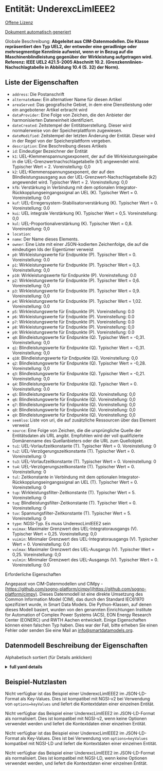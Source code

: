 Entität: UnderexcLimIEEE2  
=========================  
[Offene Lizenz](https://github.com/smart-data-models//dataModel.EnergyCIM/blob/master/UnderexcLimIEEE2/LICENSE.md)  
[Dokument automatisch generiert](https://docs.google.com/presentation/d/e/2PACX-1vTs-Ng5dIAwkg91oTTUdt8ua7woBXhPnwavZ0FxgR8BsAI_Ek3C5q97Nd94HS8KhP-r_quD4H0fgyt3/pub?start=false&loop=false&delayms=3000#slide=id.gb715ace035_0_60)  
Globale Beschreibung: **Abgeleitet aus CIM-Datenmodellen. Die Klasse repräsentiert den Typ UEL2, der entweder eine geradlinige oder mehrsegmentige Kennlinie aufweist, wenn er in Bezug auf die Maschinenblindleistung gegenüber der Wirkleistung aufgetragen wird.  Referenz: IEEE UEL2 421.5-2005 Abschnitt 10.2. (Grenzkennlinien-Nachschlagtabelle in Abbildung 10.4 (S. 32) der Norm).**  

## Liste der Eigenschaften  

- `address`: Die Postanschrift  - `alternateName`: Ein alternativer Name für diesen Artikel  - `areaServed`: Das geografische Gebiet, in dem eine Dienstleistung oder ein angebotener Artikel erbracht wird  - `dataProvider`: Eine Folge von Zeichen, die den Anbieter der harmonisierten Dateneinheit identifiziert.  - `dateCreated`: Zeitstempel der Entitätserstellung. Dieser wird normalerweise von der Speicherplattform zugewiesen.  - `dateModified`: Zeitstempel der letzten Änderung der Entität. Dieser wird in der Regel von der Speicherplattform vergeben.  - `description`: Eine Beschreibung dieses Artikels  - `id`: Eindeutiger Bezeichner der Entität  - `k1`: UEL-Klemmenspannungsexponent, der auf die Wirkleistungseingabe in die UEL-Grenzwertnachschlagetabelle (k1) angewendet wird.  Typischer Wert = 2. Voreinstellung: 0,0  - `k2`: UEL-Klemmenspannungsexponent, der auf den Blindleistungsausgang aus der UEL-Grenzwert-Nachschlagetabelle (k2) angewendet wird.  Typischer Wert = 2. Voreinstellung: 0,0  - `kfb`: Verstärkung in Verbindung mit dem optionalen Integrator-Rückkopplungseingangssignal an UEL (K).  Typischer Wert = 0. Voreinstellung: 0.0  - `kuf`: UEL-Erregersystem-Stabilisatorverstärkung (K).  Typischer Wert = 0. Voreinstellung: 0.0  - `kui`: UEL integrale Verstärkung (K).  Typischer Wert = 0,5. Voreinstellung: 0,0  - `kul`: UEL-Proportionalverstärkung (K).  Typischer Wert = 0,8. Voreinstellung: 0,0  - `location`:   - `name`: Der Name dieses Elements.  - `owner`: Eine Liste mit einer JSON-kodierten Zeichenfolge, die auf die eindeutigen Ids der Eigentümer verweist  - `p0`: Wirkleistungswerte für Endpunkte (P).  Typischer Wert = 0. Voreinstellung: 0.0  - `p1`: Wirkleistungswerte für Endpunkte (P).  Typischer Wert = 0,3. Voreinstellung: 0,0  - `p10`: Wirkleistungswerte für Endpunkte (P). Voreinstellung: 0.0  - `p2`: Wirkleistungswerte für Endpunkte (P).  Typischer Wert = 0,6. Voreinstellung: 0,0  - `p3`: Wirkleistungswerte für Endpunkte (P).  Typischer Wert = 0,9. Voreinstellung: 0,0  - `p4`: Wirkleistungswerte für Endpunkte (P).  Typischer Wert = 1,02. Voreinstellung: 0.0  - `p5`: Wirkleistungswerte für Endpunkte (P). Voreinstellung: 0.0  - `p6`: Wirkleistungswerte für Endpunkte (P). Voreinstellung: 0.0  - `p7`: Wirkleistungswerte für Endpunkte (P). Voreinstellung: 0.0  - `p8`: Wirkleistungswerte für Endpunkte (P). Voreinstellung: 0,0  - `p9`: Wirkleistungswerte für Endpunkte (P). Voreinstellung: 0.0  - `q0`: Blindleistungswerte für Endpunkte (Q).  Typischer Wert = -0,31. Voreinstellung: 0,0  - `q1`: Blindleistungswerte für Endpunkte (Q).  Typischer Wert = -0,31. Voreinstellung: 0,0  - `q10`: Blindleistungswerte für Endpunkte (Q). Voreinstellung: 0,0  - `q2`: Blindleistungswerte für Endpunkte (Q).  Typischer Wert = -0,28. Voreinstellung: 0,0  - `q3`: Blindleistungswerte für Endpunkte (Q).  Typischer Wert = -0,21. Voreinstellung: 0,0  - `q4`: Blindleistungswerte für Endpunkte (Q).  Typischer Wert = 0. Voreinstellung: 0.0  - `q5`: Blindleistungswerte für Endpunkte (Q). Voreinstellung: 0,0  - `q6`: Blindleistungswerte für Endpunkte (Q). Voreinstellung: 0,0  - `q7`: Blindleistungswerte für Endpunkte (Q). Voreinstellung: 0,0  - `q8`: Blindleistungswerte für Endpunkte (Q). Voreinstellung: 0,0  - `q9`: Blindleistungswerte für Endpunkte (Q). Voreinstellung: 0,0  - `seeAlso`: Liste von uri, die auf zusätzliche Ressourcen über das Element verweist  - `source`: Eine Folge von Zeichen, die die ursprüngliche Quelle der Entitätsdaten als URL angibt. Empfohlen wird der voll qualifizierte Domänenname des Quellanbieters oder die URL zum Quellobjekt.  - `tu1`: UEL-Vorlaufzeitkonstante (T).  Typischer Wert = 0. Voreinstellung: 0  - `tu2`: UEL-Verzögerungszeitkonstante (T).  Typischer Wert = 0. Voreinstellung: 0  - `tu3`: UEL-Vorlaufzeitkonstante (T).  Typischer Wert = 0. Voreinstellung: 0  - `tu4`: UEL-Verzögerungszeitkonstante (T).  Typischer Wert = 0. Voreinstellung: 0  - `tul`: Zeitkonstante in Verbindung mit dem optionalen Integrator-Rückkopplungseingangssignal an UEL (T).  Typischer Wert = 0. Voreinstellung: 0  - `tup`: Wirkleistungsfilter-Zeitkonstante (T).  Typischer Wert = 5. Voreinstellung: 0  - `tuq`: Blindleistungsfilter-Zeitkonstante (T).  Typischer Wert = 0. Voreinstellung: 0  - `tuv`: Spannungsfilter-Zeitkonstante (T).  Typischer Wert = 5. Voreinstellung: 0  - `type`: NGSI-Typ. Es muss UnderexcLimIEEE2 sein  - `vuimax`: Maximaler Grenzwert des UEL-Integratorausgangs (V).  Typischer Wert = 0,25. Voreinstellung: 0,0  - `vuimin`: Minimaler Grenzwert des UEL-Integratorausgangs (V).  Typischer Wert = 0. Voreinstellung: 0.0  - `vulmax`: Maximaler Grenzwert des UEL-Ausgangs (V).  Typischer Wert = 0,25. Voreinstellung: 0,0  - `vulmin`: Minimaler Grenzwert des UEL-Ausgangs (V).  Typischer Wert = 0. Voreinstellung: 0.0    
Erforderliche Eigenschaften  
Angepasst von CIM-Datenmodellen und CIMpy - [https://github.com/sogno-platform/cimpy](https://github.com/sogno-platform/cimpy). Dieses Datenmodell ist eine direkte Umsetzung des Common Information Model (CIM), das durch den Standard IEC61970 spezifiziert wurde, in Smart Data Models. Die Python-Klassen, auf denen dieses Modell basiert, wurden von den genannten Einrichtungen Institute for Automation of Complex Power Systems (ACS), EON Energy Research Center (EONERC) und RWTH Aachen entwickelt. Einige Eigenschaften können einen falschen Typ haben. Dies war der Fall, bitte erheben Sie einen Fehler oder senden Sie eine Mail an info@smartdatamodels.org.  
## Datenmodell Beschreibung der Eigenschaften  
Alphabetisch sortiert (für Details anklicken)  
<details><summary><strong>full yaml details</strong></summary>    
```yaml  
UnderexcLimIEEE2:    
  description: 'Adapted from CIM data models. The class represents the Type UEL2 which has either a straight-line or multi-segment characteristic when plotted in terms of machine reactive power output vs. real power output.  Reference: IEEE UEL2 421.5-2005 Section 10.2.  (Limit characteristic lookup table shown in Figure 10.4 (p 32) of the standard).'    
  properties:    
    address:    
      description: 'The mailing address'    
      properties:    
        addressCountry:    
          description: 'Property. The country. For example, Spain. Model:''https://schema.org/addressCountry'''    
          type: string    
        addressLocality:    
          description: 'Property. The locality in which the street address is, and which is in the region. Model:''https://schema.org/addressLocality'''    
          type: string    
        addressRegion:    
          description: 'Property. The region in which the locality is, and which is in the country. Model:''https://schema.org/addressRegion'''    
          type: string    
        postOfficeBoxNumber:    
          description: 'Property. The post office box number for PO box addresses. For example, 03578. Model:''https://schema.org/postOfficeBoxNumber'''    
          type: string    
        postalCode:    
          description: 'Property. The postal code. For example, 24004. Model:''https://schema.org/https://schema.org/postalCode'''    
          type: string    
        streetAddress:    
          description: 'Property. The street address. Model:''https://schema.org/streetAddress'''    
          type: string    
      type: Property    
      x-ngsi:    
        model: https://schema.org/address    
    alternateName:    
      description: 'An alternative name for this item'    
      type: Property    
    areaServed:    
      description: 'The geographic area where a service or offered item is provided'    
      type: Property    
      x-ngsi:    
        model: https://schema.org/Text    
    dataProvider:    
      description: 'A sequence of characters identifying the provider of the harmonised data entity.'    
      type: Property    
    dateCreated:    
      description: 'Entity creation timestamp. This will usually be allocated by the storage platform.'    
      format: date-time    
      type: Property    
    dateModified:    
      description: 'Timestamp of the last modification of the entity. This will usually be allocated by the storage platform.'    
      format: date-time    
      type: Property    
    description:    
      description: 'A description of this item'    
      type: Property    
    id:    
      anyOf: &underexclimieee2_-_properties_-_owner_-_items_-_anyof    
        - description: 'Property. Identifier format of any NGSI entity'    
          maxLength: 256    
          minLength: 1    
          pattern: ^[\w\-\.\{\}\$\+\*\[\]`|~^@!,:\\]+$    
          type: string    
        - description: 'Property. Identifier format of any NGSI entity'    
          format: uri    
          type: string    
      description: 'Unique identifier of the entity'    
      type: Property    
    k1:    
      description: 'UEL terminal voltage exponent applied to real power input to UEL limit look-up table (k1).  Typical Value = 2. Default: 0.0'    
      type: number    
      x-ngsi:    
        model: https://schema.org/Number    
    k2:    
      description: 'UEL terminal voltage exponent applied to reactive power output from UEL limit look-up table (k2).  Typical Value = 2. Default: 0.0'    
      type: number    
      x-ngsi:    
        model: https://schema.org/Number    
    kfb:    
      description: 'Gain associated with optional integrator feedback input signal to UEL (K).  Typical Value = 0. Default: 0.0'    
      type: number    
      x-ngsi:    
        model: https://schema.org/Number    
    kuf:    
      description: 'UEL excitation system stabilizer gain (K).  Typical Value = 0. Default: 0.0'    
      type: number    
      x-ngsi:    
        model: https://schema.org/Number    
    kui:    
      description: 'UEL integral gain (K).  Typical Value = 0.5. Default: 0.0'    
      type: number    
      x-ngsi:    
        model: https://schema.org/Number    
    kul:    
      description: 'UEL proportional gain (K).  Typical Value = 0.8. Default: 0.0'    
      type: number    
      x-ngsi:    
        model: https://schema.org/Number    
    location:    
      $id: https://geojson.org/schema/Geometry.json    
      $schema: "http://json-schema.org/draft-07/schema#"    
      oneOf:    
        - properties:    
            bbox:    
              items:    
                type: number    
              minItems: 4    
              type: array    
            coordinates:    
              items:    
                type: number    
              minItems: 2    
              type: array    
            type:    
              enum:    
                - Point    
              type: string    
          required:    
            - type    
            - coordinates    
          title: 'GeoJSON Point'    
          type: object    
        - properties:    
            bbox:    
              items:    
                type: number    
              minItems: 4    
              type: array    
            coordinates:    
              items:    
                items:    
                  type: number    
                minItems: 2    
                type: array    
              minItems: 2    
              type: array    
            type:    
              enum:    
                - LineString    
              type: string    
          required:    
            - type    
            - coordinates    
          title: 'GeoJSON LineString'    
          type: object    
        - properties:    
            bbox:    
              items:    
                type: number    
              minItems: 4    
              type: array    
            coordinates:    
              items:    
                items:    
                  items:    
                    type: number    
                  minItems: 2    
                  type: array    
                minItems: 4    
                type: array    
              type: array    
            type:    
              enum:    
                - Polygon    
              type: string    
          required:    
            - type    
            - coordinates    
          title: 'GeoJSON Polygon'    
          type: object    
        - properties:    
            bbox:    
              items:    
                type: number    
              minItems: 4    
              type: array    
            coordinates:    
              items:    
                items:    
                  type: number    
                minItems: 2    
                type: array    
              type: array    
            type:    
              enum:    
                - MultiPoint    
              type: string    
          required:    
            - type    
            - coordinates    
          title: 'GeoJSON MultiPoint'    
          type: object    
        - properties:    
            bbox:    
              items:    
                type: number    
              minItems: 4    
              type: array    
            coordinates:    
              items:    
                items:    
                  items:    
                    type: number    
                  minItems: 2    
                  type: array    
                minItems: 2    
                type: array    
              type: array    
            type:    
              enum:    
                - MultiLineString    
              type: string    
          required:    
            - type    
            - coordinates    
          title: 'GeoJSON MultiLineString'    
          type: object    
        - properties:    
            bbox:    
              items:    
                type: number    
              minItems: 4    
              type: array    
            coordinates:    
              items:    
                items:    
                  items:    
                    items:    
                      type: number    
                    minItems: 2    
                    type: array    
                  minItems: 4    
                  type: array    
                type: array    
              type: array    
            type:    
              enum:    
                - MultiPolygon    
              type: string    
          required:    
            - type    
            - coordinates    
          title: 'GeoJSON MultiPolygon'    
          type: object    
      title: 'GeoJSON Geometry'    
    name:    
      description: 'The name of this item.'    
      type: Property    
    owner:    
      description: 'A List containing a JSON encoded sequence of characters referencing the unique Ids of the owner(s)'    
      items:    
        anyOf: *underexclimieee2_-_properties_-_owner_-_items_-_anyof    
        description: 'Property. Unique identifier of the entity'    
      type: Property    
    p0:    
      description: 'Real power values for endpoints (P).  Typical Value = 0. Default: 0.0'    
      type: number    
      x-ngsi:    
        model: https://schema.org/Number    
    p1:    
      description: 'Real power values for endpoints (P).  Typical Value = 0.3. Default: 0.0'    
      type: number    
      x-ngsi:    
        model: https://schema.org/Number    
    p10:    
      description: 'Real power values for endpoints (P). Default: 0.0'    
      type: number    
      x-ngsi:    
        model: https://schema.org/Number    
    p2:    
      description: 'Real power values for endpoints (P).  Typical Value = 0.6. Default: 0.0'    
      type: number    
      x-ngsi:    
        model: https://schema.org/Number    
    p3:    
      description: 'Real power values for endpoints (P).  Typical Value = 0.9. Default: 0.0'    
      type: number    
      x-ngsi:    
        model: https://schema.org/Number    
    p4:    
      description: 'Real power values for endpoints (P).  Typical Value = 1.02. Default: 0.0'    
      type: number    
      x-ngsi:    
        model: https://schema.org/Number    
    p5:    
      description: 'Real power values for endpoints (P). Default: 0.0'    
      type: number    
      x-ngsi:    
        model: https://schema.org/Number    
    p6:    
      description: 'Real power values for endpoints (P). Default: 0.0'    
      type: number    
      x-ngsi:    
        model: https://schema.org/Number    
    p7:    
      description: 'Real power values for endpoints (P). Default: 0.0'    
      type: number    
      x-ngsi:    
        model: https://schema.org/Number    
    p8:    
      description: 'Real power values for endpoints (P). Default: 0.0'    
      type: number    
      x-ngsi:    
        model: https://schema.org/Number    
    p9:    
      description: 'Real power values for endpoints (P). Default: 0.0'    
      type: number    
      x-ngsi:    
        model: https://schema.org/Number    
    q0:    
      description: 'Reactive power values for endpoints (Q).  Typical Value = -0.31. Default: 0.0'    
      type: number    
      x-ngsi:    
        model: https://schema.org/Number    
    q1:    
      description: 'Reactive power values for endpoints (Q).  Typical Value = -0.31. Default: 0.0'    
      type: number    
      x-ngsi:    
        model: https://schema.org/Number    
    q10:    
      description: 'Reactive power values for endpoints (Q). Default: 0.0'    
      type: number    
      x-ngsi:    
        model: https://schema.org/Number    
    q2:    
      description: 'Reactive power values for endpoints (Q).  Typical Value = -0.28. Default: 0.0'    
      type: number    
      x-ngsi:    
        model: https://schema.org/Number    
    q3:    
      description: 'Reactive power values for endpoints (Q).  Typical Value = -0.21. Default: 0.0'    
      type: number    
      x-ngsi:    
        model: https://schema.org/Number    
    q4:    
      description: 'Reactive power values for endpoints (Q).  Typical Value = 0. Default: 0.0'    
      type: number    
      x-ngsi:    
        model: https://schema.org/Number    
    q5:    
      description: 'Reactive power values for endpoints (Q). Default: 0.0'    
      type: number    
      x-ngsi:    
        model: https://schema.org/Number    
    q6:    
      description: 'Reactive power values for endpoints (Q). Default: 0.0'    
      type: number    
      x-ngsi:    
        model: https://schema.org/Number    
    q7:    
      description: 'Reactive power values for endpoints (Q). Default: 0.0'    
      type: number    
      x-ngsi:    
        model: https://schema.org/Number    
    q8:    
      description: 'Reactive power values for endpoints (Q). Default: 0.0'    
      type: number    
      x-ngsi:    
        model: https://schema.org/Number    
    q9:    
      description: 'Reactive power values for endpoints (Q). Default: 0.0'    
      type: number    
      x-ngsi:    
        model: https://schema.org/Number    
    seeAlso:    
      description: 'list of uri pointing to additional resources about the item'    
      oneOf:    
        - items:    
            format: uri    
            type: string    
          minItems: 1    
          type: array    
        - format: uri    
          type: string    
      type: Property    
    source:    
      description: 'A sequence of characters giving the original source of the entity data as a URL. Recommended to be the fully qualified domain name of the source provider, or the URL to the source object.'    
      type: Property    
    tu1:    
      description: 'UEL lead time constant (T).  Typical Value = 0. Default: 0'    
      type: number    
      x-ngsi:    
        model: https://schema.org/Number    
    tu2:    
      description: 'UEL lag time constant (T).  Typical Value = 0. Default: 0'    
      type: number    
      x-ngsi:    
        model: https://schema.org/Number    
    tu3:    
      description: 'UEL lead time constant (T).  Typical Value = 0. Default: 0'    
      type: number    
      x-ngsi:    
        model: https://schema.org/Number    
    tu4:    
      description: 'UEL lag time constant (T).  Typical Value = 0. Default: 0'    
      type: number    
      x-ngsi:    
        model: https://schema.org/Number    
    tul:    
      description: 'Time constant associated with optional integrator feedback input signal to UEL (T).  Typical Value = 0. Default: 0'    
      type: number    
      x-ngsi:    
        model: https://schema.org/Number    
    tup:    
      description: 'Real power filter time constant (T).  Typical Value = 5. Default: 0'    
      type: number    
      x-ngsi:    
        model: https://schema.org/Number    
    tuq:    
      description: 'Reactive power filter time constant (T).  Typical Value = 0. Default: 0'    
      type: number    
      x-ngsi:    
        model: https://schema.org/Number    
    tuv:    
      description: 'Voltage filter time constant (T).  Typical Value = 5. Default: 0'    
      type: number    
      x-ngsi:    
        model: https://schema.org/Number    
    type:    
      description: 'NGSI type. It has to be UnderexcLimIEEE2'    
      enum:    
        - UnderexcLimIEEE2    
      type: Property    
    vuimax:    
      description: 'UEL integrator output maximum limit (V).  Typical Value = 0.25. Default: 0.0'    
      type: number    
      x-ngsi:    
        model: https://schema.org/Number    
    vuimin:    
      description: 'UEL integrator output minimum limit (V).  Typical Value = 0. Default: 0.0'    
      type: number    
      x-ngsi:    
        model: https://schema.org/Number    
    vulmax:    
      description: 'UEL output maximum limit (V).  Typical Value = 0.25. Default: 0.0'    
      type: number    
      x-ngsi:    
        model: https://schema.org/Number    
    vulmin:    
      description: 'UEL output minimum limit (V).  Typical Value = 0. Default: 0.0'    
      type: number    
      x-ngsi:    
        model: https://schema.org/Number    
  required: []    
  type: object    
```  
</details>    
## Beispiel-Nutzlasten  
Nicht verfügbar ist das Beispiel einer UnderexcLimIEEE2 im JSON-LD-Format als Key-Values. Dies ist kompatibel mit NGSI-v2 bei Verwendung von `options=keyValues` und liefert die Kontextdaten einer einzelnen Entität.  
Nicht verfügbar das Beispiel einer UnderexcLimIEEE2 im JSON-LD-Format als normalisiert. Dies ist kompatibel mit NGSI-v2, wenn keine Optionen verwendet werden und liefert die Kontextdaten einer einzelnen Entität.  
Nicht verfügbar ist das Beispiel einer UnderexcLimIEEE2 im JSON-LD-Format als Key-Values. Dies ist bei Verwendung von `options=keyValues` kompatibel mit NGSI-LD und liefert die Kontextdaten einer einzelnen Entität.  
Nicht verfügbar das Beispiel einer UnderexcLimIEEE2 im JSON-LD-Format als normalisiert. Dies ist kompatibel mit NGSI-LD, wenn keine Optionen verwendet werden, und liefert die Kontextdaten einer einzelnen Entität.  

